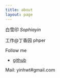 ```yaml
---
title: about
layout: page
---
```



白雪印  *Sophiayin*  

工作@丁香园
phper 



Follow me

* [github](https://github.com/baixueyin) 

Mail: yinhwt#gmail.com
